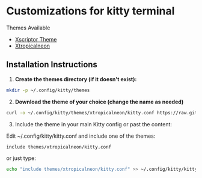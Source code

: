 # Customizations for kitty terminal


Themes Available

- [Xscriptor Theme](./xscriptor-theme/README.md)
- [Xtropicalneon](./themes/xtropicalneon/README.md)


## Installation Instructions

1. **Create the themes directory (if it doesn't exist):**

```bash
mkdir -p ~/.config/kitty/themes
```

2. **Download the theme of your choice (change the name as needed)**


```bash
curl -o ~/.config/kitty/themes/xtropicalneon/kitty.conf https://raw.githubusercontent.com/xscriptorcode/art/main/themes/xtropicalneon/kitty.conf

```

3. Include the theme in your main Kitty config or past the content:

Edit ~/.config/kitty/kitty.conf and include one of the themes:

```bash
include themes/xtropicalneon/kitty.conf
```

or just type:
```bash
echo "include themes/xtropicalneon/kitty.conf" >> ~/.config/kitty/kitty.conf
```